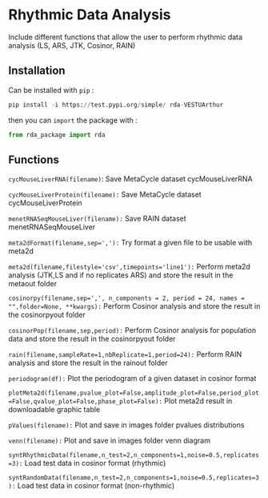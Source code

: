 # Rhythmic Data Analysis

Include different functions that allow the user to perform rhythmic data analysis (LS, ARS, JTK, Cosinor, RAIN)

## Installation

 Can be installed with ``pip`` :
```python
pip install -i https://test.pypi.org/simple/ rda-VESTUArthur
```
then you can ``import`` the package with :
```python
from rda_package import rda
```
## Functions

`cycMouseLiverRNA(filename)`:
    Save MetaCycle dataset cycMouseLiverRNA
    
``cycMouseLiverProtein(filename):``
    Save MetaCycle dataset cycMouseLiverProtein
    
``menetRNASeqMouseLiver(filename):``
    Save RAIN dataset menetRNASeqMouseLiver
    
``meta2dFormat(filename,sep=','):``
    Try format a given file to be usable with meta2d
    
``meta2d(filename,filestyle='csv',timepoints='line1'):``
    Perform meta2d analysis (JTK,LS and if no replicates ARS) and store the result in the metaout folder

``cosinorpy(filename,sep=',', n_components = 2, period = 24, names = "",folder=None, **kwargs):``
    Perform Cosinor analysis and store the result in the cosinorpyout folder

``cosinorPop(filename,sep,period):``
    Perform Cosinor analysis for population data and store the result in the cosinorpyout folder

``rain(filename,sampleRate=1,nbReplicate=1,period=24):``
    Perform RAIN analysis and store the result in the rainout folder
    
``periodogram(df):``
    Plot the periodogram of a given dataset in cosinor format

``plotMeta2d(filename,pvalue_plot=False,amplitude_plot=False,period_plot=False,qvalue_plot=False,phase_plot=False):``
    Plot meta2d result in downloadable graphic table

``pValues(filename):``
    Plot and save in images folder pvalues distributions
   
``venn(filename):``
    Plot and save in images folder venn diagram

``syntRhythmicData(filename,n_test=2,n_components=1,noise=0.5,replicates=3):``
    Load test data in cosinor format (rhythmic)

``syntRandomData(filename,n_test=2,n_components=1,noise=0.5,replicates=3):``
    Load test data in cosinor format (non-rhythmic)

